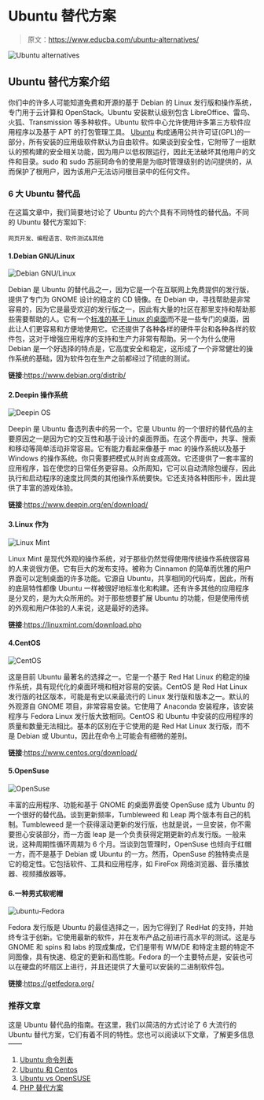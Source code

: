 # Ubuntu 替代方案

> 原文：<https://www.educba.com/ubuntu-alternatives/>

![Ubuntu alternatives](img/b0034b658acc872f344ae110da346293.png)



## Ubuntu 替代方案介绍

你们中的许多人可能知道免费和开源的基于 Debian 的 Linux 发行版和操作系统，专门用于云计算和 OpenStack。Ubuntu 安装默认级别包含 LibreOffice、雷鸟、火狐、Transmission 等多种软件。Ubuntu 软件中心允许使用许多第三方软件应用程序以及基于 APT 的打包管理工具。 [Ubuntu](https://www.educba.com/uses-of-ubuntu/) 构成通用公共许可证(GPL)的一部分，所有安装的应用级软件默认为自由软件。如果谈到安全性，它附带了一组默认的预构建的安全相关功能，因为用户以低权限运行，因此无法破坏其他用户的文件和目录。sudo 和 sudo 苏丽珂命令的使用是为临时管理级别的访问提供的，从而保护了根用户，因为该用户无法访问根目录中的任何文件。

### 6 大 Ubuntu 替代品

在这篇文章中，我们简要地讨论了 Ubuntu 的六个具有不同特性的替代品。不同的 Ubuntu 替代方案如下:

<small>网页开发、编程语言、软件测试&其他</small>

#### 1.Debian GNU/Linux

![Debian GNU/Linux](img/d31ad8a4c173666ec57ca23dfd810cd1.png)



Debian 是 Ubuntu 的替代品之一，因为它是一个在互联网上免费提供的发行版，提供了专门为 GNOME 设计的稳定的 CD 镜像。在 Debian 中，寻找帮助是非常容易的，因为它是最受欢迎的发行版之一，因此有大量的社区在那里支持和帮助那些需要帮助的人。它有一个[标准的基于 Linux 的桌面](https://www.educba.com/install-linux/)而不是一些专门的桌面，因此让人们更容易和方便地使用它。它还提供了各种各样的硬件平台和各种各样的软件包，这对于增强应用程序的支持和生产力非常有帮助。另一个为什么使用 Debian 是一个好选择的特点是，它高度安全和稳定，这形成了一个非常健壮的操作系统的基础，因为软件包在生产之前都经过了彻底的测试。

**链接**:https://www.debian.org/distrib/

#### 2.Deepin 操作系统

![Deepin OS](img/c876c5c26d251209cc170917ef419a59.png)



Deepin 是 Ubuntu 备选列表中的另一个。它是 Ubuntu 的一个很好的替代品的主要原因之一是因为它的交互性和基于设计的桌面界面。在这个界面中，共享、搜索和移动等简单活动非常容易。它有能力看起来像基于 mac 的操作系统以及基于 Windows 的操作系统。你只需要把模式从时尚变成高效。它还提供了一套丰富的应用程序，旨在使您的日常任务更容易。众所周知，它可以自动清除包缓存，因此执行和启动程序的速度比同类的其他操作系统要快。它还支持各种图形卡，因此提供了丰富的游戏体验。

**链接**:https://www.deepin.org/en/download/

#### 3.Linux 作为

![Linux Mint](img/6d5e2ce93167c926e57cd858fa4885a8.png)



Linux Mint 是现代外观的操作系统，对于那些仍然觉得使用传统操作系统很容易的人来说很方便。它有巨大的发布支持。被称为 Cinnamon 的简单而优雅的用户界面可以定制桌面的许多功能。它源自 Ubuntu，共享相同的代码库，因此，所有的底层特性都像 Ubuntu 一样被很好地标准化和构建。还有许多其他的应用程序是分叉的，是为大众所用的。对于那些想要扩展 Ubuntu 的功能，但是使用传统的外观和用户体验的人来说，这是最好的选择。

**链接**:https://linuxmint.com/download.php

#### 4.CentOS

![CentOS](img/8751825c6ce131390b1c1154951f5dcb.png)



这是目前 Ubuntu 最著名的选择之一。它是一个基于 Red Hat Linux 的稳定的操作系统，具有现代化的桌面环境和相对容易的安装。CentOS 是 Red Hat Linux 发行版的社区版本，可能是有史以来最流行的 Linux 发行版和版本之一。默认的外观源自 GNOME 项目，非常容易安装。它使用了 Anaconda 安装程序，该安装程序与 Fedora Linux 发行版大致相同。CentOS 和 Ubuntu 中安装的应用程序的质量和数量无法相比。基本的区别在于它使用的是 Red Hat Linux 发行版，而不是 Debian 或 Ubuntu，因此在命令上可能会有细微的差别。

**链接**:https://www.centos.org/download/

#### 5.OpenSuse

![OpenSuse](img/1d7a2bd728a56f323d8c2282fb18eaea.png)



丰富的应用程序、功能和基于 GNOME 的桌面界面使 OpenSuse 成为 Ubuntu 的一个很好的替代品。谈到更新频率，Tumbleweed 和 Leap 两个版本有自己的机制。Tumbleweed 是一个获得滚动更新的发行版，也就是说，一旦安装，你不需要担心安装部分，而一方面 leap 是一个负责获得定期更新的点发行版。一般来说，这种周期性循环周期为 6 个月。当谈到包管理时，OpenSuse 也倾向于红帽一方，而不是基于 Debian 或 Ubuntu 的一方。然而，OpenSuse 的独特卖点是它的稳定性。它包括软件、工具和应用程序，如 FireFox 网络浏览器、音乐播放器、视频播放器等。

#### 6.一种男式软呢帽

![ubuntu-Fedora](img/c9b3cfcc6e6732b9eb93f8592383a382.png)



Fedora 发行版是 Ubuntu 的最佳选择之一，因为它得到了 RedHat 的支持，并始终专注于创新。它使用最新的软件，并在发布产品之前进行高水平的测试。这是与 GNOME 和 spins 和 labs 的现成集成，它们是带有 WM/DE 和特定主题的特定不同图像，具有快速、稳定的更新和高性能。Fedora 的一个主要特点是，安装也可以在硬盘的坏扇区上进行，并且还提供了大量可以安装的二进制软件包。

**链接**:https://getfedora.org/

### 推荐文章

这是 Ubuntu 替代品的指南。在这里，我们以简洁的方式讨论了 6 大流行的 Ubuntu 替代方案，它们有着不同的特性。您也可以阅读以下文章，了解更多信息——

1.  [Ubuntu 命令列表](https://www.educba.com/ubuntu-commands/)
2.  [Ubuntu 和 Centos](https://www.educba.com/centos-vs-ubuntu/)
3.  [Ubuntu vs OpenSUSE](https://www.educba.com/ubuntu-vs-opensuse/)
4.  [PHP 替代方案](https://www.educba.com/php-alternatives/)





